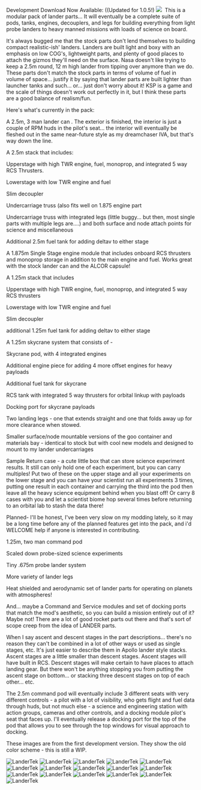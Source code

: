 Development Download Now Available: ((Updated for 1.0.5!)
![](https://i.imgur.com/fdd0qdX.gif)
![]()
This is a modular pack of lander parts... It will eventually be a complete suite of pods, tanks, engines, decouplers, and legs for building everything from light probe landers to heavy manned missions with loads of science on board.

It's always bugged me that the stock parts don't lend themselves to building compact realistic-ish' landers. Landers are built light and boxy with an emphasis on low COG's, lightweight parts, and plenty of good places to attach the gizmos they'll need on the surface. Nasa doesn't like trying to keep a 2.5m round, 12 m high lander from tipping over anymore than we do. These parts don't match the stock parts in terms of volume of fuel in volume of space... justify it by saying that lander parts are built lighter than launcher tanks and such... or... just don't worry about it! KSP is a game and the scale of things doesn't work out perfectly in it, but I think these parts are a good balance of realism/fun.

Here's what's currently in the pack:

A 2.5m, 3 man lander can . The exterior is finished, the interior is just a couple of RPM huds in the pilot's seat... the interior will eventually be fleshed out in the same near-future style as my dreamchaser IVA, but that's way down the line.

A 2.5m stack that includes:

Upperstage with high TWR engine, fuel, monoprop, and integrated 5 way RCS Thrusters.

Lowerstage with low TWR engine and fuel

Slim decoupler

Undercarriage truss (also fits well on 1.875 engine part

Undercarriage truss with integrated legs (little buggy... but then, most single parts with multiple legs are....) and both surface and node attach points for science and miscellaneous

Additional 2.5m fuel tank for adding deltav to either stage

A 1.875m Single Stage engine module that includes onboard RCS thrusters and monoprop storage in addition to the main engine and fuel. Works great with the stock lander can and the ALCOR capsule!

A 1.25m stack that includes

Upperstage with high TWR engine, fuel, monoprop, and integrated 5 way RCS thrusters

Lowerstage with low TWR engine and fuel

Slim decoupler

additional 1.25m fuel tank for adding deltav to either stage

A 1.25m skycrane system that consists of -

Skycrane pod, with 4 integrated engines

Additional engine piece for adding 4 more offset engines for heavy payloads

Additional fuel tank for skycrane

RCS tank with integrated 5 way thrusters for orbital linkup with payloads

Docking port for skycrane payloads

Two landing legs - one that extends straight and one that folds away up for more clearance when stowed.

Smaller surface/node mountable versions of the goo container and materials bay - identical to stock but with cool new models and designed to mount to my lander undercarriages

Sample Return case - a cute little box that can store science experiment results. It still can only hold one of each experiment, but you can carry multiples! Put two of these on the upper stage and all your experiments on the lower stage and you can have your scientist run all experiments 3 times, putting one result in each container and carrying the third into the pod then leave all the heavy science equipment behind when you blast off! Or carry 8 cases with you and let a scientist biome hop several times before returning to an orbital lab to stash the data there!

Planned- I'll be honest, I've been very slow on my modding lately, so it may be a long time before any of the planned features get into the pack, and i'd WELCOME help if anyone is interested in contributing.

1.25m, two man command pod

Scaled down probe-sized science experiments

Tiny .675m probe lander system

More variety of lander legs

Heat shielded and aerodynamic set of lander parts for operating on planets with atmospheres!

And... maybe a Command and Service modules and set of docking ports that match the mod's aesthetic, so you can build a mission entirely out of it? Maybe not! There are a lot of good rocket parts out there and that's sort of scope creep from the idea of LANDER parts.

When I say ascent and descent stages in the part descriptions... there's no reason they can't be combined in a lot of other ways or used as single stages, etc. It's just easier to describe them in Apollo lander style stacks. Ascent stages are a little smaller than descent stages. Ascent stages will have built in RCS. Descent stages will make certain to have places to attach landing gear. But there won't be anything stopping you from putting the ascent stage on bottom... or stacking three descent stages on top of each other... etc.

The 2.5m command pod will eventually include 3 different seats with very different controls - a pilot with a lot of visibility, who gets flight and fuel data through huds, but not much else - a science and engineering station with action groups, cameras and other controls, and a docking module pilot's seat that faces up. I'll eventually release a docking port for the top of the pod that allows you to see through the top windows for visual approach to docking.

These images are from the first development version. They show the old color scheme - this is still a WIP.

![LanderTek](https://i.imgur.com/AD4SLtl.png)
![LanderTek](https://i.imgur.com/hCJhVbT.png)
![LanderTek](https://i.imgur.com/LyNzuG0.png)
![LanderTek](https://i.imgur.com/xUj09rM.jpg)
![LanderTek](https://i.imgur.com/xXgrNM1.jpg)
![LanderTek](https://i.imgur.com/35dnA4Q.jpg)
![LanderTek](https://i.imgur.com/sTA9WMY.jpg)
![LanderTek](https://i.imgur.com/BVl1f0n.jpg)
![LanderTek](https://i.imgur.com/JpWMOfp.png)
![LanderTek](https://i.imgur.com/EFUn6yr.png)
![LanderTek](https://i.imgur.com/5IHobbu.png)
![LanderTek](https://i.imgur.com/OkmqMy9.png)
![LanderTek](https://i.imgur.com/YTSaEoE.png)
![LanderTek](https://i.imgur.com/Arr7uRy.png)
![LanderTek]()
![LanderTek]()
